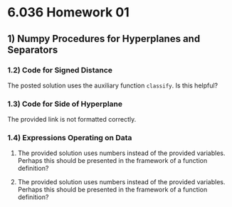# 6.036 Homework 01

## 1) Numpy Procedures for Hyperplanes and Separators

### 1.2) Code for Signed Distance

The posted solution uses the auxiliary function `classify`. Is this helpful?

### 1.3) Code for Side of Hyperplane

The provided link is not formatted correctly.

### 1.4) Expressions Operating on Data

1. The provided solution uses numbers instead of the provided variables.
Perhaps this should be presented in the framework of a function definition?

2. The provided solution uses numbers instead of the provided variables.
Perhaps this should be presented in the framework of a function definition?
